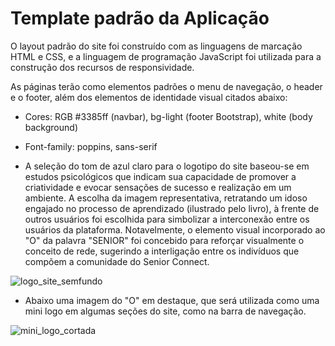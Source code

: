 # Template padrão da Aplicação

O layout padrão do site foi construído com as linguagens de marcação HTML e CSS, e a linguagem de programação JavaScript foi utilizada para a construção dos recursos de responsividade.

As páginas terão como elementos padrões o menu de navegação, o header e o footer, além dos elementos de identidade visual citados abaixo:

- Cores: RGB #3385ff (navbar), bg-light (footer Bootstrap), white (body background)
- Font-family: poppins, sans-serif

- A seleção do tom de azul claro para o logotipo do site baseou-se em estudos psicológicos que indicam sua capacidade de promover a criatividade e evocar sensações de sucesso e realização em um ambiente. A escolha da imagem representativa, retratando um idoso engajado no processo de aprendizado (ilustrado pelo livro), à frente de outros usuários foi escolhida para simbolizar a interconexão entre os usuários da plataforma. Notavelmente, o elemento visual incorporado ao "O" da palavra "SENIOR" foi concebido para reforçar visualmente o conceito de rede, sugerindo a interligação entre os indivíduos que compõem a comunidade do Senior Connect.

![logo_site_semfundo](https://github.com/ICEI-PUC-Minas-PMV-ADS/pmv-ads-2024-1-e1-proj-web-t8-pmv-ads-2024-1-e1-projseniorconnect/assets/105830948/af4ae4c9-5e91-4fe7-ac39-244a46d36d46)

- Abaixo uma imagem do "O" em destaque, que será utilizada como uma mini logo em algumas seções do site, como na barra de navegação.

![mini_logo_cortada](https://github.com/ICEI-PUC-Minas-PMV-ADS/pmv-ads-2024-1-e1-proj-web-t8-pmv-ads-2024-1-e1-projseniorconnect/assets/105830948/c5236390-a00e-43fb-a920-cfb39a864aa7)
